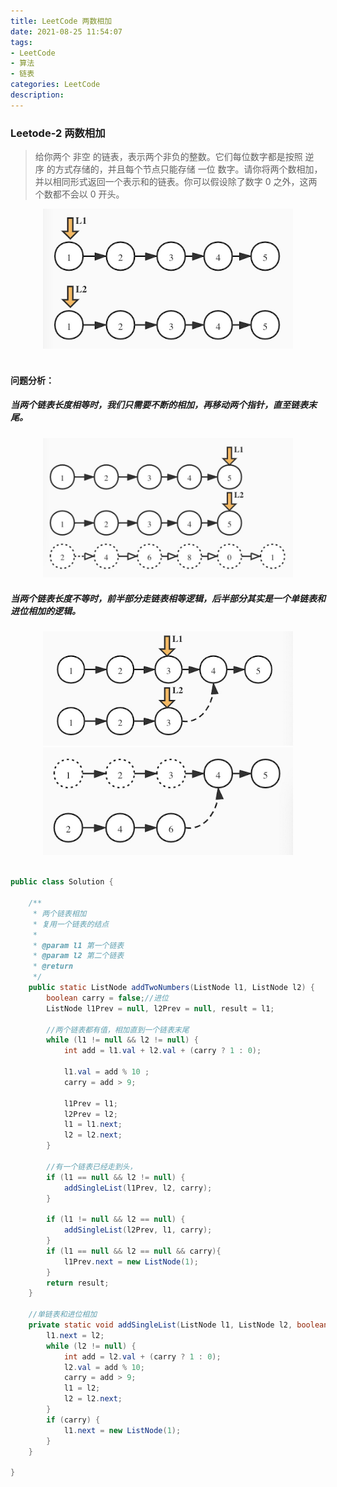 ```yaml
---
title: LeetCode 两数相加
date: 2021-08-25 11:54:07
tags: 
- LeetCode
- 算法
- 链表
categories: LeetCode
description: 
---
```


### Leetode-2 两数相加
> 给你两个 非空 的链表，表示两个非负的整数。它们每位数字都是按照 逆序 的方式存储的，并且每个节点只能存储 一位 数字。请你将两个数相加，并以相同形式返回一个表示和的链表。你可以假设除了数字 0 之外，这两个数都不会以 0 开头。
  
<!-- more -->

<center>
    <img src="../images/add_two_6.jpeg" width="400" alt="初始状态"/>
</center>

<br>

#### 问题分析：


##### 当两个链表长度相等时，我们只需要不断的相加，再移动两个指针，直至链表末尾。   


<center>
    <img src="../images/add_two_7.jpeg" width="400"/>
</center>


##### 当两个链表长度不等时，前半部分走链表相等逻辑，后半部分其实是一个单链表和进位相加的逻辑。  

<center>
    <img src="../images/add_two_8.jpeg" width="400"/>
</center>


<center>
    <img src="../images/ad_two_9.jpeg" width="400"/>
</center>


```java

public class Solution {

    /**
     * 两个链表相加
     * 复用一个链表的结点
     *
     * @param l1 第一个链表
     * @param l2 第二个链表
     * @return
     */
    public static ListNode addTwoNumbers(ListNode l1, ListNode l2) {
        boolean carry = false;//进位
        ListNode l1Prev = null, l2Prev = null, result = l1;

        //两个链表都有值，相加直到一个链表末尾
        while (l1 != null && l2 != null) {
            int add = l1.val + l2.val + (carry ? 1 : 0);

            l1.val = add % 10 ;
            carry = add > 9;

            l1Prev = l1;
            l2Prev = l2;
            l1 = l1.next;
            l2 = l2.next;
        }

        //有一个链表已经走到头，
        if (l1 == null && l2 != null) {
            addSingleList(l1Prev, l2, carry);
        }

        if (l1 != null && l2 == null) {
            addSingleList(l2Prev, l1, carry);
        }
        if (l1 == null && l2 == null && carry){
            l1Prev.next = new ListNode(1);
        }
        return result;
    }

    //单链表和进位相加
    private static void addSingleList(ListNode l1, ListNode l2, boolean carry) {
        l1.next = l2;
        while (l2 != null) {
            int add = l2.val + (carry ? 1 : 0);
            l2.val = add % 10;
            carry = add > 9;
            l1 = l2;
            l2 = l2.next;
        }
        if (carry) {
            l1.next = new ListNode(1);
        }
    }

}


```
